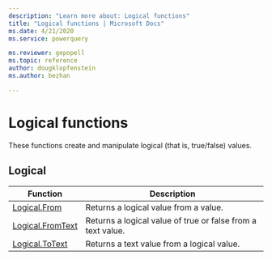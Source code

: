 ```yaml
---
description: "Learn more about: Logical functions"
title: "Logical functions | Microsoft Docs"
ms.date: 4/21/2020
ms.service: powerquery

ms.reviewer: gepopell
ms.topic: reference
author: dougklopfenstein
ms.author: bezhan

---
```

# Logical functions

These functions create and manipulate logical (that is, true/false) values.

## Logical

|Function|Description|
|------------|---------------|
|[Logical.From](logical-from.md)|Returns a logical value from a value.|
|[Logical.FromText](logical-fromtext.md)|Returns a logical value of true or false from a text value.|
|[Logical.ToText](logical-totext.md)|Returns a text value from a logical value.|
